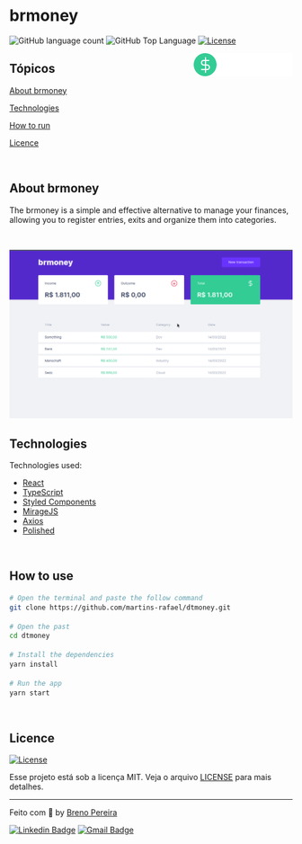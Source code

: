 # brmoney

<p>
  <img alt="GitHub language count" src="https://img.shields.io/github/languages/count/brcaua/brmoney?color=ff512f&style=flat-square">
  <img alt="GitHub Top Language" src="https://img.shields.io/github/languages/top/brcaua/brmoney?color=ff512f&style=flat-square">
  <a href="https://opensource.org/licenses/MIT">
    <img alt="License" src="https://img.shields.io/badge/license-MIT-ff512f?style=flat-square">
  </a>
  
</p>

<img align="right" src="src/assets/logo.svg" width="35%" alt="brmoney">

## Tópicos 

[About brmoney](#about-brmoney)

[Technologies](#techonoliges)

[How to run](#how-to-run)

[Licence](#licence)

<br>

## About brmoney

The brmoney is a simple and effective alternative to manage your finances, allowing you to register entries, exits and organize them into categories.

<br>

<p align="center">
  <img src="./src/assets/homepage.png" alt="Página inicial">
</p>

## Technologies

Technologies used:

- [React](https://reactjs.org/)
- [TypeScript](https://www.typescriptlang.org/)
- [Styled Components](https://styled-components.com/)
- [MirageJS](https://miragejs.com/)
- [Axios](https://github.com/axios/axios)
- [Polished](https://polished.js.org/)

<br>

## How to use

```bash
# Open the terminal and paste the follow command
git clone https://github.com/martins-rafael/dtmoney.git

# Open the past
cd dtmoney

# Install the dependencies
yarn install

# Run the app
yarn start
```

<br>


## Licence
<a href="https://opensource.org/licenses/MIT">
    <img alt="License" src="https://img.shields.io/badge/license-MIT-ff512f?style=flat-square">
</a>

<br>

Esse projeto está sob a licença MIT. Veja o arquivo [LICENSE](/LICENSE) para mais detalhes.

---

Feito com :orange_heart: by [Breno Pereira](https://github.com/brcaua)

[![Linkedin Badge](https://img.shields.io/badge/-BrenoPereira-ff512f?style=flat-square&logo=Linkedin&logoColor=white&link=https://www.linkedin.com/in/breno3g/)](https://www.linkedin.com/in/rafaeldcmartins/) 
[![Gmail Badge](https://img.shields.io/badge/-breno.pereira.dev@gmail.com-ff512f?style=flat-square&logo=Gmail&logoColor=white&link=mailto:breno.pereira.dev@gmail.com)](mailto:rafaeldcmartins@gmail.com)